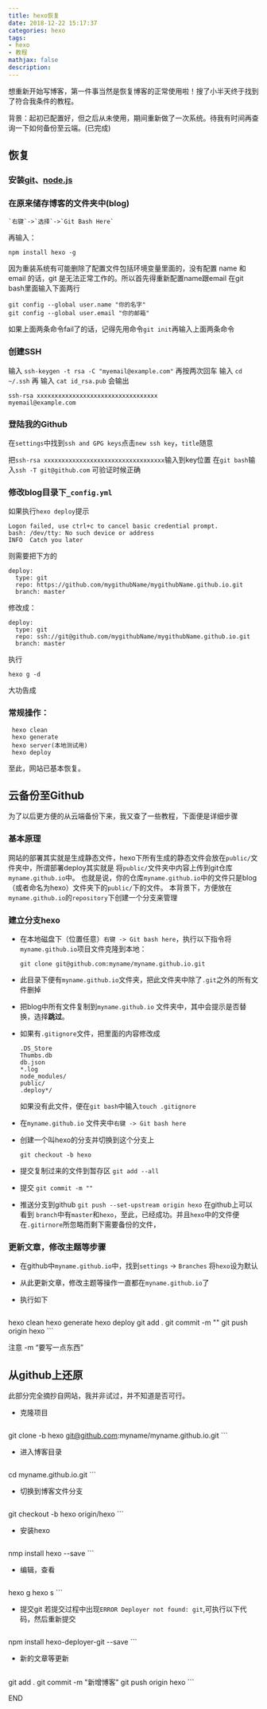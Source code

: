 ```yaml
---
title: hexo恢复
date: 2018-12-22 15:17:37
categories: hexo 
tags: 
- hexo 
- 教程
mathjax: false
description:
---
```

想重新开始写博客，第一件事当然是恢复博客的正常使用啦！搜了小半天终于找到了符合我条件的教程。

背景：起初已配置好，但之后从未使用，期间重新做了一次系统。待我有时间再查询一下如何备份至云端。(已完成)

<!--more-->

## 恢复

### 安装[git](https://git-scm.com/)、[node.js](https://nodejs.org/en/)

### 在原来储存博客的文件夹中(blog)
    `右键`->`选择`->`Git Bash Here`

再输入：
```
npm install hexo -g
```

因为重装系统有可能删除了配置文件包括环境变量里面的，没有配置 name 和 email 的话，git 是无法正常工作的。所以首先得重新配置name跟email 
在git bash里面输入下面两行

```
git config --global user.name "你的名字"
git config --global user.email "你的邮箱"
```
如果上面两条命令fail了的话，记得先用命令`git init`再输入上面两条命令

### 创建SSH
输入 `ssh-keygen -t rsa -C "myemail@example.com"` 再按两次回车
输入 `cd ~/.ssh` 再
输入 `cat id_rsa.pub`
会输出

```
ssh-rsa xxxxxxxxxxxxxxxxxxxxxxxxxxxxxxxxxx
myemail@example.com
```

### 登陆我的Github 

在`settings`中找到`ssh and GPG keys`点击`new ssh key`，`title`随意

把`ssh-rsa xxxxxxxxxxxxxxxxxxxxxxxxxxxxxxxxxx`输入到key位置
在`git bash`输入`ssh -T git@github.com` 可验证时候正确



### 修改blog目录下`_config.yml` 

如果执行`hexo deploy`提示

```
Logon failed, use ctrl+c to cancel basic credential prompt.
bash: /dev/tty: No such device or address
INFO  Catch you later
```

则需要把下方的

```
deploy:
  type: git
  repo: https://github.com/mygithubName/mygithubName.github.io.git
  branch: master
```

修改成：

```
deploy:
  type: git
  repo: ssh://git@github.com/mygithubName/mygithubName.github.io.git
  branch: master
```


 执行 

`hexo g -d`

大功告成

### 常规操作：

  ```
   hexo clean
   hexo generate
   hexo server(本地测试用)
   hexo deploy
  ```

  至此，网站已基本恢复。

## 云备份至Github

为了以后更方便的从云端备份下来，我又查了一些教程，下面便是详细步骤

### 基本原理 
网站的部署其实就是生成静态文件，hexo下所有生成的静态文件会放在`public/`文件夹中，所谓部署deploy其实就是 将`public/`文件夹中内容上传到git仓库`myname.github.io`中。 
也就是说，你的仓库`myname.github.io`中的文件只是blog（或者命名为hexo）文件夹下的`public/`下的文件。
本背景下，方便放在`myname.github.io`的`repository`下创建一个分支来管理

### 建立分支hexo
- 在本地磁盘下（位置任意）`右键 -> Git bash here`，执行以下指令将`myname.github.io`项目文件克隆到本地：
  ```
  git clone git@github.com:myname/myname.github.io.git
  ```

- 此目录下便有`myname.github.io`文件夹，把此文件夹中除了`.git`之外的所有文件删掉

- 把blog中所有文件复制到`myname.github.io` 文件夹中，其中会提示是否替换，选择**跳过**。

- 如果有`.gitignore`文件，把里面的内容修改成

  ```
  .DS_Store
  Thumbs.db
  db.json
  *.log
  node_modules/
  public/
  .deploy*/
  ```

  如果没有此文件，便在`git bash`中输入`touch .gitignore` 

- 在`myname.github.io` 文件夹中`右键 -> Git bash here`

- 创建一个叫hexo的分支并切换到这个分支上

  `git checkout -b hexo`
- 提交复制过来的文件到暂存区
  `git add --all`
- 提交
  `git commit -m "" `
- 推送分支到github 
  `git push --set-upstream origin hexo`
在github上可以看到 `branch`中有`master`和`hexo`，至此，已经成功。并且`hexo`中的文件便在`.gitirnore`所忽略而剩下需要备份的文件，

### 更新文章，修改主题等步骤

- 在github中`myname.github.io`中，找到`settings` -> `Branches` 将`hexo`设为默认

- 从此更新文章，修改主题等操作一直都在`myname.github.io`了
- 执行如下

	```
hexo clean
hexo generate
hexo deploy
git add .
git commit -m ""
git push origin hexo
	```

注意 -m “要写一点东西”

## 从github上还原

此部分完全摘抄自网站，我并非试过，并不知道是否可行。
- 克隆项目
	```
git clone -b hexo git@github.com:myname/myname.github.io.git
	```
- 进入博客目录
	```
cd myname.github.io.git
	```
- 切换到博客文件分支
	```
git checkout -b hexo origin/hexo
	```
- 安装hexo
	```
nmp install hexo --save
	```
- 编辑，查看
	```
hexo g
hexo s
	```
- 提交git
若提交过程中出现`ERROR Deployer not found: git`,可执行以下代码，然后重新提交
	```
npm install hexo-deployer-git --save
	```
- 新的文章等更新
	```
git add .
git commit -m "新增博客"
git push origin hexo
	```


END

















